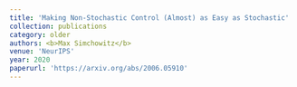 ```yaml
---
title: 'Making Non-Stochastic Control (Almost) as Easy as Stochastic'
collection: publications
category: older
authors: <b>Max Simchowitz</b>
venue: 'NeurIPS'
year: 2020
paperurl: 'https://arxiv.org/abs/2006.05910'
---
```

